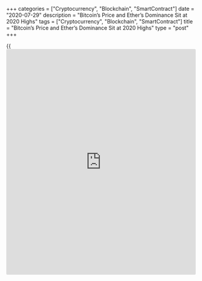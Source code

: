 +++
categories = ["Cryptocurrency", "Blockchain", "SmartContract"]
date = "2020-07-29"
description = "Bitcoin’s Price and Ether’s Dominance Sit at 2020 Highs"
tags = ["Cryptocurrency", "Blockchain", "SmartContract"]
title = "Bitcoin’s Price and Ether’s Dominance Sit at 2020 Highs"
type = "post"
+++

{{<iframe id="large-banner" src="https://www.bounty.group/#slide=14.0" width="100%" height="600" scrolling="no" style="border: 0px solid rgb(216, 221, 230); border-radius: 3px;">}}

Bitcoin’s price is at its 11-month high as volatility bounces back up.
Meanwhile, ether’s dominance has spiked on continued growth in
decentralized finance (DeFi). The price of [bitcoin](https://www.letsplayfx.com/blog/forex-for-bitcoin/) hit another 2020 high
Tuesday, reaching $11,422 on spot exchanges like Coinbase. The last time
the price of the world’s oldest cryptocurrency hit that level on
Coinbase was Aug. 12, 2019.

![Bitcoin’s Price and Ether’s Dominance Sit at 2020 Highs][1]

The Fear and Greed Index is in the ‘extreme greed’ zone, moving towards
the overbought level. “Historical [bitcoin](https://www.letsplayfx.com/blog/forex-for-bitcoin/) volatility has bounced from
its lowest point since March 2019,” said James Li, research analyst for
CryptoCompare. “The question is whether this is just a temporary bounce
or are we heading back to a [historical](https://www.fintechee.com/services/historical-data-for-forex/), more volatile BTC market,” he
added. The second-largest cryptocurrency by market capitalization, ether
(ETH), was down Tuesday, trading around $318 after slipping 1.5% in 24
hours as of 20:00 UTC (4:00 p.m. ET).

The dominance of ether in the cryptocurrency market crossed 12% Monday,
its highest point in 2020, according to data calculated by real-time
charting firm TradingView. Dominance, or the market cap as a percentage
of the entire cryptosphere, is a measure traders use to quickly get a
sense of a cryptocurrency’s importance relative to the broader digital
currency market. Although ether’s dominance has dipped below 12%
Tuesday, it’s still higher than it has been all year; the last time
ether hit 12% dominance was back in May 2019.

> “DeFi users can access that market using stablecoins. But clearly the
main core asset fueling the DeFi run is still ether, hence its recent
dominance,” said Jean-Marc Bonnefous, managing partner for Tellurian
Capital, which has been investing in crypto projects since 2014.“The
recent development and ramping up of new and better DeFi applications
such as Compound, Aave and Balancer is clearly generating more traction
for Ethereum,” he added.

_Source:[FXPro][2]_

   1. /files/downloads/1/f/8/1f83033d3be482caf06d469414db15b3_9b1bdee71340d8d46b1e2c161cbfc592.png
   2. /geturl/index/b2510e972b52189aae0351648ec5fa5b60f22f4e/